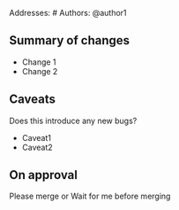 Addresses: #
Authors:
@author1

## Summary of changes
-  Change 1
-  Change 2
  
## Caveats
Does this introduce any new bugs?
-  Caveat1
-  Caveat2

## On approval
Please merge or Wait for me before merging
